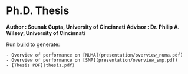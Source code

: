 # Ph.D. Thesis

**Author  : Sounak Gupta, University of Cincinnati**
**Advisor : Dr. Philip A. Wilsey, University of Cincinnati**

Run [build](build) to generate:

    - Overview of performance on [NUMA](presentation/overview_numa.pdf)
    - Overview of performance on [SMP](presentation/overview_smp.pdf)
    - [Thesis PDF](thesis.pdf)
